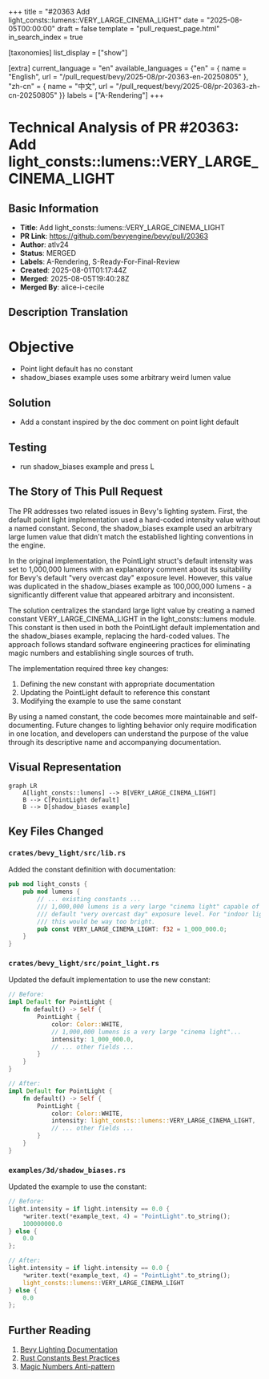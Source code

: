 +++
title = "#20363 Add light_consts::lumens::VERY_LARGE_CINEMA_LIGHT"
date = "2025-08-05T00:00:00"
draft = false
template = "pull_request_page.html"
in_search_index = true

[taxonomies]
list_display = ["show"]

[extra]
current_language = "en"
available_languages = {"en" = { name = "English", url = "/pull_request/bevy/2025-08/pr-20363-en-20250805" }, "zh-cn" = { name = "中文", url = "/pull_request/bevy/2025-08/pr-20363-zh-cn-20250805" }}
labels = ["A-Rendering"]
+++

# Technical Analysis of PR #20363: Add light_consts::lumens::VERY_LARGE_CINEMA_LIGHT

## Basic Information
- **Title**: Add light_consts::lumens::VERY_LARGE_CINEMA_LIGHT
- **PR Link**: https://github.com/bevyengine/bevy/pull/20363
- **Author**: atlv24
- **Status**: MERGED
- **Labels**: A-Rendering, S-Ready-For-Final-Review
- **Created**: 2025-08-01T01:17:44Z
- **Merged**: 2025-08-05T19:40:28Z
- **Merged By**: alice-i-cecile

## Description Translation
# Objective

- Point light default has no constant
- shadow_biases example uses some arbitrary weird lumen value

## Solution

- Add a constant inspired by the doc comment on point light default

## Testing

- run shadow_biases example and press L

## The Story of This Pull Request

The PR addresses two related issues in Bevy's lighting system. First, the default point light implementation used a hard-coded intensity value without a named constant. Second, the shadow_biases example used an arbitrary large lumen value that didn't match the established lighting conventions in the engine.

In the original implementation, the PointLight struct's default intensity was set to 1,000,000 lumens with an explanatory comment about its suitability for Bevy's default "very overcast day" exposure level. However, this value was duplicated in the shadow_biases example as 100,000,000 lumens - a significantly different value that appeared arbitrary and inconsistent.

The solution centralizes the standard large light value by creating a named constant VERY_LARGE_CINEMA_LIGHT in the light_consts::lumens module. This constant is then used in both the PointLight default implementation and the shadow_biases example, replacing the hard-coded values. The approach follows standard software engineering practices for eliminating magic numbers and establishing single sources of truth.

The implementation required three key changes:
1. Defining the new constant with appropriate documentation
2. Updating the PointLight default to reference this constant
3. Modifying the example to use the same constant

By using a named constant, the code becomes more maintainable and self-documenting. Future changes to lighting behavior only require modification in one location, and developers can understand the purpose of the value through its descriptive name and accompanying documentation.

## Visual Representation

```mermaid
graph LR
    A[light_consts::lumens] --> B[VERY_LARGE_CINEMA_LIGHT]
    B --> C[PointLight default]
    B --> D[shadow_biases example]
```

## Key Files Changed

### `crates/bevy_light/src/lib.rs`
Added the constant definition with documentation:

```rust
pub mod light_consts {
    pub mod lumens {
        // ... existing constants ...
        /// 1,000,000 lumens is a very large "cinema light" capable of registering brightly at Bevy's
        /// default "very overcast day" exposure level. For "indoor lighting" with a lower exposure,
        /// this would be way too bright.
        pub const VERY_LARGE_CINEMA_LIGHT: f32 = 1_000_000.0;
    }
}
```

### `crates/bevy_light/src/point_light.rs`
Updated the default implementation to use the new constant:

```rust
// Before:
impl Default for PointLight {
    fn default() -> Self {
        PointLight {
            color: Color::WHITE,
            // 1,000,000 lumens is a very large "cinema light"...
            intensity: 1_000_000.0,
            // ... other fields ...
        }
    }
}

// After:
impl Default for PointLight {
    fn default() -> Self {
        PointLight {
            color: Color::WHITE,
            intensity: light_consts::lumens::VERY_LARGE_CINEMA_LIGHT,
            // ... other fields ...
        }
    }
}
```

### `examples/3d/shadow_biases.rs`
Updated the example to use the constant:

```rust
// Before:
light.intensity = if light.intensity == 0.0 {
    *writer.text(*example_text, 4) = "PointLight".to_string();
    100000000.0
} else {
    0.0
};

// After:
light.intensity = if light.intensity == 0.0 {
    *writer.text(*example_text, 4) = "PointLight".to_string();
    light_consts::lumens::VERY_LARGE_CINEMA_LIGHT
} else {
    0.0
};
```

## Further Reading
1. [Bevy Lighting Documentation](https://docs.rs/bevy/latest/bevy/light/index.html)
2. [Rust Constants Best Practices](https://doc.rust-lang.org/book/ch03-01-variables-and-mutability.html#constants)
3. [Magic Numbers Anti-pattern](https://refactoring.guru/replace-magic-number-with-symbolic-constant)